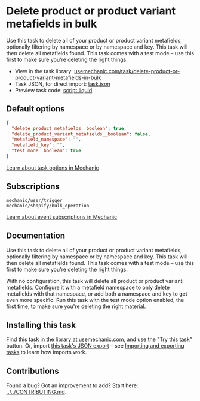 # Delete product or product variant metafields in bulk

Use this task to delete all of your product or product variant metafields, optionally filtering by namespace or by namespace and key. This task will then delete all metafields found. This task comes with a test mode – use this first to make sure you're deleting the right things.

* View in the task library: [usemechanic.com/task/delete-product-or-product-variant-metafields-in-bulk](https://usemechanic.com/task/delete-product-or-product-variant-metafields-in-bulk)
* Task JSON, for direct import: [task.json](../../tasks/delete-product-or-product-variant-metafields-in-bulk.json)
* Preview task code: [script.liquid](./script.liquid)

## Default options

```json
{
  "delete_product_metafields__boolean": true,
  "delete_product_variant_metafields__boolean": false,
  "metafield_namespace": "",
  "metafield_key": "",
  "test_mode__boolean": true
}
```

[Learn about task options in Mechanic](https://docs.usemechanic.com/article/471-task-options)

## Subscriptions

```liquid
mechanic/user/trigger
mechanic/shopify/bulk_operation
```

[Learn about event subscriptions in Mechanic](https://docs.usemechanic.com/article/408-subscriptions)

## Documentation

Use this task to delete all of your product or product variant metafields, optionally filtering by namespace or by namespace and key. This task will then delete all metafields found. This task comes with a test mode – use this first to make sure you're deleting the right things.

With no configuration, this task will delete all product or product variant metafields. Configure it with a metafield namespace to only delete metafields with that namespace, or add both a namespace and key to get even more specific. Run this task with the test mode option enabled, the first time, to make sure you're deleting the right material.

## Installing this task

Find this task [in the library at usemechanic.com](https://usemechanic.com/task/delete-product-or-product-variant-metafields-in-bulk), and use the "Try this task" button. Or, import [this task's JSON export](../../tasks/delete-product-or-product-variant-metafields-in-bulk.json) – see [Importing and exporting tasks](https://docs.usemechanic.com/article/505-importing-and-exporting-tasks) to learn how imports work.

## Contributions

Found a bug? Got an improvement to add? Start here: [../../CONTRIBUTING.md](../../CONTRIBUTING.md).
